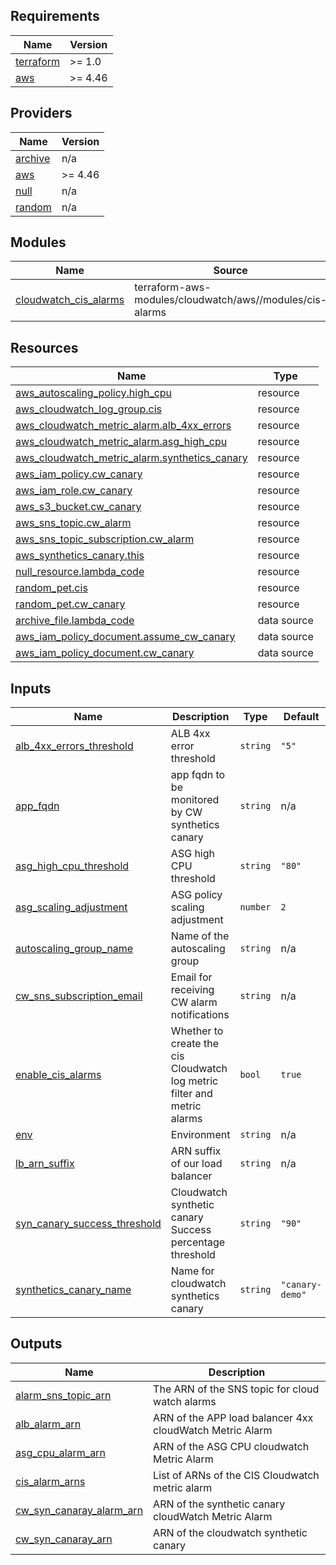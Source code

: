 <!-- BEGIN_TF_DOCS -->
## Requirements

| Name | Version |
|------|---------|
| <a name="requirement_terraform"></a> [terraform](#requirement\_terraform) | >= 1.0 |
| <a name="requirement_aws"></a> [aws](#requirement\_aws) | >= 4.46 |

## Providers

| Name | Version |
|------|---------|
| <a name="provider_archive"></a> [archive](#provider\_archive) | n/a |
| <a name="provider_aws"></a> [aws](#provider\_aws) | >= 4.46 |
| <a name="provider_null"></a> [null](#provider\_null) | n/a |
| <a name="provider_random"></a> [random](#provider\_random) | n/a |

## Modules

| Name | Source | Version |
|------|--------|---------|
| <a name="module_cloudwatch_cis_alarms"></a> [cloudwatch\_cis\_alarms](#module\_cloudwatch\_cis\_alarms) | terraform-aws-modules/cloudwatch/aws//modules/cis-alarms | 4.0.0 |

## Resources

| Name | Type |
|------|------|
| [aws_autoscaling_policy.high_cpu](https://registry.terraform.io/providers/hashicorp/aws/latest/docs/resources/autoscaling_policy) | resource |
| [aws_cloudwatch_log_group.cis](https://registry.terraform.io/providers/hashicorp/aws/latest/docs/resources/cloudwatch_log_group) | resource |
| [aws_cloudwatch_metric_alarm.alb_4xx_errors](https://registry.terraform.io/providers/hashicorp/aws/latest/docs/resources/cloudwatch_metric_alarm) | resource |
| [aws_cloudwatch_metric_alarm.asg_high_cpu](https://registry.terraform.io/providers/hashicorp/aws/latest/docs/resources/cloudwatch_metric_alarm) | resource |
| [aws_cloudwatch_metric_alarm.synthetics_canary](https://registry.terraform.io/providers/hashicorp/aws/latest/docs/resources/cloudwatch_metric_alarm) | resource |
| [aws_iam_policy.cw_canary](https://registry.terraform.io/providers/hashicorp/aws/latest/docs/resources/iam_policy) | resource |
| [aws_iam_role.cw_canary](https://registry.terraform.io/providers/hashicorp/aws/latest/docs/resources/iam_role) | resource |
| [aws_s3_bucket.cw_canary](https://registry.terraform.io/providers/hashicorp/aws/latest/docs/resources/s3_bucket) | resource |
| [aws_sns_topic.cw_alarm](https://registry.terraform.io/providers/hashicorp/aws/latest/docs/resources/sns_topic) | resource |
| [aws_sns_topic_subscription.cw_alarm](https://registry.terraform.io/providers/hashicorp/aws/latest/docs/resources/sns_topic_subscription) | resource |
| [aws_synthetics_canary.this](https://registry.terraform.io/providers/hashicorp/aws/latest/docs/resources/synthetics_canary) | resource |
| [null_resource.lambda_code](https://registry.terraform.io/providers/hashicorp/null/latest/docs/resources/resource) | resource |
| [random_pet.cis](https://registry.terraform.io/providers/hashicorp/random/latest/docs/resources/pet) | resource |
| [random_pet.cw_canary](https://registry.terraform.io/providers/hashicorp/random/latest/docs/resources/pet) | resource |
| [archive_file.lambda_code](https://registry.terraform.io/providers/hashicorp/archive/latest/docs/data-sources/file) | data source |
| [aws_iam_policy_document.assume_cw_canary](https://registry.terraform.io/providers/hashicorp/aws/latest/docs/data-sources/iam_policy_document) | data source |
| [aws_iam_policy_document.cw_canary](https://registry.terraform.io/providers/hashicorp/aws/latest/docs/data-sources/iam_policy_document) | data source |

## Inputs

| Name | Description | Type | Default | Required |
|------|-------------|------|---------|:--------:|
| <a name="input_alb_4xx_errors_threshold"></a> [alb\_4xx\_errors\_threshold](#input\_alb\_4xx\_errors\_threshold) | ALB 4xx error threshold | `string` | `"5"` | no |
| <a name="input_app_fqdn"></a> [app\_fqdn](#input\_app\_fqdn) | app fqdn to be monitored by CW synthetics canary | `string` | n/a | yes |
| <a name="input_asg_high_cpu_threshold"></a> [asg\_high\_cpu\_threshold](#input\_asg\_high\_cpu\_threshold) | ASG high CPU threshold | `string` | `"80"` | no |
| <a name="input_asg_scaling_adjustment"></a> [asg\_scaling\_adjustment](#input\_asg\_scaling\_adjustment) | ASG policy scaling adjustment | `number` | `2` | no |
| <a name="input_autoscaling_group_name"></a> [autoscaling\_group\_name](#input\_autoscaling\_group\_name) | Name of the autoscaling group | `string` | n/a | yes |
| <a name="input_cw_sns_subscription_email"></a> [cw\_sns\_subscription\_email](#input\_cw\_sns\_subscription\_email) | Email for receiving CW alarm notifications | `string` | n/a | yes |
| <a name="input_enable_cis_alarms"></a> [enable\_cis\_alarms](#input\_enable\_cis\_alarms) | Whether to create the cis Cloudwatch log metric filter and metric alarms | `bool` | `true` | no |
| <a name="input_env"></a> [env](#input\_env) | Environment | `string` | n/a | yes |
| <a name="input_lb_arn_suffix"></a> [lb\_arn\_suffix](#input\_lb\_arn\_suffix) | ARN suffix of our load balancer | `string` | n/a | yes |
| <a name="input_syn_canary_success_threshold"></a> [syn\_canary\_success\_threshold](#input\_syn\_canary\_success\_threshold) | Cloudwatch synthetic canary Success percentage threshold | `string` | `"90"` | no |
| <a name="input_synthetics_canary_name"></a> [synthetics\_canary\_name](#input\_synthetics\_canary\_name) | Name for cloudwatch synthetics canary | `string` | `"canary-demo"` | no |

## Outputs

| Name | Description |
|------|-------------|
| <a name="output_alarm_sns_topic_arn"></a> [alarm\_sns\_topic\_arn](#output\_alarm\_sns\_topic\_arn) | The ARN of the SNS topic for cloud watch alarms |
| <a name="output_alb_alarm_arn"></a> [alb\_alarm\_arn](#output\_alb\_alarm\_arn) | ARN of the APP load balancer 4xx cloudWatch Metric Alarm |
| <a name="output_asg_cpu_alarm_arn"></a> [asg\_cpu\_alarm\_arn](#output\_asg\_cpu\_alarm\_arn) | ARN of the ASG CPU cloudwatch Metric Alarm |
| <a name="output_cis_alarm_arns"></a> [cis\_alarm\_arns](#output\_cis\_alarm\_arns) | List of ARNs of the CIS Cloudwatch metric alarm |
| <a name="output_cw_syn_canaray_alarm_arn"></a> [cw\_syn\_canaray\_alarm\_arn](#output\_cw\_syn\_canaray\_alarm\_arn) | ARN of the synthetic canary cloudWatch Metric Alarm |
| <a name="output_cw_syn_canaray_arn"></a> [cw\_syn\_canaray\_arn](#output\_cw\_syn\_canaray\_arn) | ARN of the cloudwatch synthetic canary |
<!-- END_TF_DOCS -->
